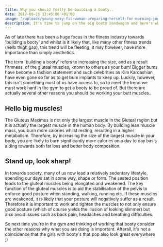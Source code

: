 ```yaml
---
title: Why you should really be building a booty..
date: 2017-09-26 13:45:00 +01:00
image: "/uploads/young-sexy-fit-woman-preparing-herself-for-morning-jogging-picjumbo-com.jpg"
description: It's time to jump on the big booty bandwagon and here's why.
---
```


As of late there has been a huge focus in the fitness industry towards 'building a booty' and whilst is it likely that, like many other fitness trends (hello thigh gap), this trend will be fleeting, it may however, have more importance than simply aesthetics.

The term 'building a booty' refers to increasing the size, and as a result firmness, of the gluteal muscles, known to others as your bum! Bigger bums have become a fashion statement and such celebrities as Kim Kardashian have even gone so far as to get bum implants to keep up. Luckily, however, this isn't something most of us have access to, so to meet the trend we must work hard in the gym to get a booty to be proud of. But there are actually several other reasons you should be working your butt muscles..

## Hello big muscles!
The Gluteus Maximus is not only the largest muscle in the Gluteal region but it is actually the largest muscle in the human body. By building lean muscle mass, you burn more calories whilst resting, resulting in a higher metabolism. Therefore, by increasing the size of the largest muscle in your body, you are likely to burn significantly more calories on a day to day basis aiding towards both fat loss and better body composition.

## Stand up, look sharp!
In towards society, many of us now lead a relatively sedentary lifestyle, spending our days sat in some way, shape or form. The seated position leads to the gluteal muscles being elongated and weakened. The key function of the gluteal muscles is to aid the stabilisation of the pelvis to enforce good posture when standing, walking, running etc. If these muscles are weakened, it is likely that your posture will negatively suffer as a result. Therefore it is important to work and tighten the muscles to not only ensure good posture (which of course yields the illusion of looking slimmer) but also avoid issues such as back pain, headaches and breathing difficulties.

So next time you're in the gym and thinking of working that booty consider the other reasons why what you are doing is important. Afterall, it's not a coincidence that the girls with booty's that pop also look great everywhere ;)

